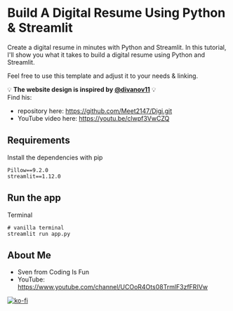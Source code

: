 # Build A Digital Resume Using Python & Streamlit
Create a digital resume in minutes with Python and Streamlit. In this tutorial, I'll show you what it takes to build a digital resume using Python and Streamlit.<br>

Feel free to use this template and adjust it to your needs & linking.<br>

💡 **The website design is inspired by [@divanov11](https://github.com/divanov11)** 💡 <br>
Find his:
- repository here: https://github.com/Meet2147/Digi.git
- YouTube video here: https://youtu.be/clwpf3VwCZQ


## Requirements
Install the dependencies with pip
```
Pillow==9.2.0
streamlit==1.12.0
```

## Run the app
Terminal
```
# vanilla terminal
streamlit run app.py
```

## About Me
- Sven from Coding Is Fun
- YouTube: https://www.youtube.com/channel/UCOoR4Ots08TrmlF3zfFRIVw


[![ko-fi](https://ko-fi.com/img/githubbutton_sm.svg)]()


